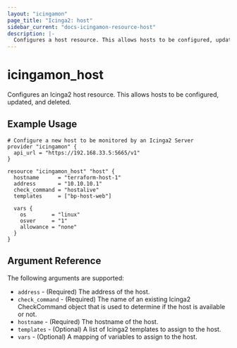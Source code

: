 ```yaml
---
layout: "icingamon"
page_title: "Icinga2: host"
sidebar_current: "docs-icingamon-resource-host"
description: |-
  Configures a host resource. This allows hosts to be configured, updated and deleted.
---
```


# icingamon\_host

Configures an Icinga2 host resource. This allows hosts to be configured, updated,
and deleted.

## Example Usage

```hcl
# Configure a new host to be monitored by an Icinga2 Server
provider "icingamon" {
  api_url = "https://192.168.33.5:5665/v1"
}

resource "icingamon_host" "host" {
  hostname      = "terraform-host-1"
  address       = "10.10.10.1"
  check_command = "hostalive"
  templates     = ["bp-host-web"]

  vars {
    os        = "linux"
    osver     = "1"
    allowance = "none"
  }
}
```

## Argument Reference

The following arguments are supported:

* `address`  - (Required) The address of the host.
* `check_command` - (Required) The name of an existing Icinga2 CheckCommand object that is used to determine if the host is available or not.
* `hostname` - (Required) The hostname of the host.
* `templates` - (Optional) A list of Icinga2 templates to assign to the host.
* `vars` - (Optional) A mapping of variables to assign to the host.

